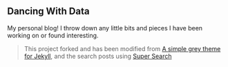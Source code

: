 ## Dancing With Data

My personal blog! I throw down any little bits and pieces I have been working on or found interesting. 

> This project forked and has been modified from [A simple grey theme for Jekyll](https://github.com/liamsymonds/simplygrey-jekyll), and the search posts using [Super Search](https://github.com/chinchang/super-search)
